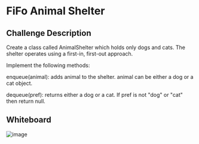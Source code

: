 # FiFo Animal Shelter


## Challenge Description
Create a class called AnimalShelter which holds only dogs and cats. The shelter operates using a first-in, first-out approach.

Implement the following methods:

enqueue(animal): adds animal to the shelter. animal can be either a dog or a cat object.

dequeue(pref): returns either a dog or a cat. If pref is not "dog" or "cat" then return null.

## Whiteboard

![image](https://user-images.githubusercontent.com/33704616/117023556-d3ac9a00-acbe-11eb-8da9-9324fbd86250.png)
